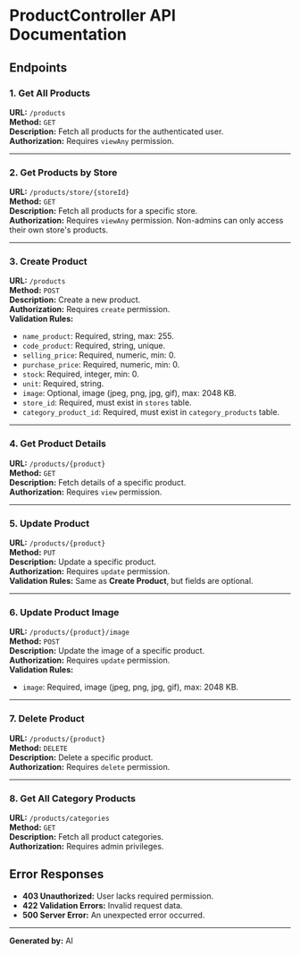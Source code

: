 
# ProductController API Documentation

## Endpoints

### 1. Get All Products
**URL:** `/products`  
**Method:** `GET`  
**Description:** Fetch all products for the authenticated user.  
**Authorization:** Requires `viewAny` permission.  

---

### 2. Get Products by Store
**URL:** `/products/store/{storeId}`  
**Method:** `GET`  
**Description:** Fetch all products for a specific store.  
**Authorization:** Requires `viewAny` permission. Non-admins can only access their own store's products.  

---

### 3. Create Product
**URL:** `/products`  
**Method:** `POST`  
**Description:** Create a new product.  
**Authorization:** Requires `create` permission.  
**Validation Rules:**  
- `name_product`: Required, string, max: 255.  
- `code_product`: Required, string, unique.  
- `selling_price`: Required, numeric, min: 0.  
- `purchase_price`: Required, numeric, min: 0.  
- `stock`: Required, integer, min: 0.  
- `unit`: Required, string.  
- `image`: Optional, image (jpeg, png, jpg, gif), max: 2048 KB.  
- `store_id`: Required, must exist in `stores` table.  
- `category_product_id`: Required, must exist in `category_products` table.  

---

### 4. Get Product Details
**URL:** `/products/{product}`  
**Method:** `GET`  
**Description:** Fetch details of a specific product.  
**Authorization:** Requires `view` permission.  

---

### 5. Update Product
**URL:** `/products/{product}`  
**Method:** `PUT`  
**Description:** Update a specific product.  
**Authorization:** Requires `update` permission.  
**Validation Rules:** Same as **Create Product**, but fields are optional.  

---

### 6. Update Product Image
**URL:** `/products/{product}/image`  
**Method:** `POST`  
**Description:** Update the image of a specific product.  
**Authorization:** Requires `update` permission.  
**Validation Rules:**  
- `image`: Required, image (jpeg, png, jpg, gif), max: 2048 KB.  

---

### 7. Delete Product
**URL:** `/products/{product}`  
**Method:** `DELETE`  
**Description:** Delete a specific product.  
**Authorization:** Requires `delete` permission.  

---

### 8. Get All Category Products
**URL:** `/products/categories`  
**Method:** `GET`  
**Description:** Fetch all product categories.  
**Authorization:** Requires admin privileges.  

## Error Responses
- **403 Unauthorized:** User lacks required permission.  
- **422 Validation Errors:** Invalid request data.  
- **500 Server Error:** An unexpected error occurred.  

---

**Generated by:** AI
